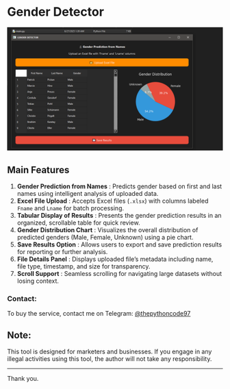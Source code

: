 # Gender Detector

![Gender Detector](https://raw.githubusercontent.com/alexrony21/Gender-Detector/refs/heads/main/Gender_Detector.png)

## Main Features
1. **Gender Prediction from Names** : Predicts gender based on first and last names using intelligent analysis of uploaded data.
2. **Excel File Upload** : Accepts Excel files (`.xlsx`) with columns labeled `Fname` and `Lname` for batch processing.
3. **Tabular Display of Results** : Presents the gender prediction results in an organized, scrollable table for quick review.
4. **Gender Distribution Chart** : Visualizes the overall distribution of predicted genders (Male, Female, Unknown) using a pie chart.
5. **Save Results Option** : Allows users to export and save prediction results for reporting or further analysis.
6. **File Details Panel** : Displays uploaded file’s metadata including name, file type, timestamp, and size for transparency.
7. **Scroll Support** : Seamless scrolling for navigating large datasets without losing context.


### Contact:
To buy the service, contact me on Telegram: [@thepythoncode97](https://t.me/thepythoncode97)

## Note:
This tool is designed for marketers and businesses. If you engage in any illegal activities using this tool, the author will not take any responsibility.

---
Thank you.
